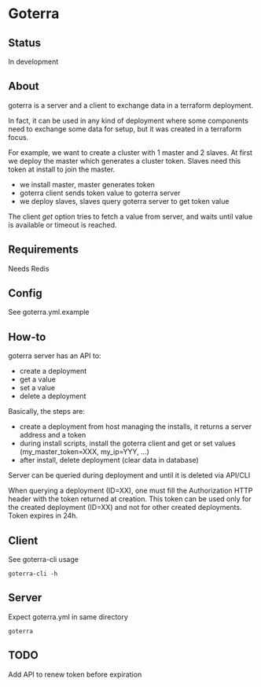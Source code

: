 # Goterra

## Status

In development

## About

goterra is a server and a client to exchange data in a terraform deployment.

In fact, it can be used in any kind of deployment where some components need to exchange some data for setup, but it was created in a terraform focus.

For example, we want to create a cluster with 1 master and 2 slaves.
At first we deploy the master which generates a cluster token.
Slaves need this token at install to join the master.

* we install master, master generates token
* goterra client sends token value to goterra server
* we deploy slaves, slaves query goterra server to get token value

The client *get* option tries to fetch a value from server, and waits until value is available or timeout is reached.

## Requirements

Needs Redis

## Config

See goterra.yml.example

## How-to

goterra server has an API to:

* create a deployment
* get a value
* set a value
* delete a deployment

Basically, the steps are:

* create a deployment from host managing the installs, it returns a server address and a token
* during install scripts, install the goterra client and get or set values (my_master_token=XXX, my_ip=YYY, ...)
* after install, delete deployment (clear data in database)

Server can be queried during deployment and until it is deleted via API/CLI

When querying a deployment (ID=XX), one must fill the Authorization HTTP header with the token returned at creation.
This token can be used only for the created deployment (ID=XX) and not for other created deployments. Token expires in 24h.

## Client

See goterra-cli usage

    goterra-cli -h

## Server

Expect goterra.yml in same directory

    goterra

## TODO

Add API to renew token before expiration
